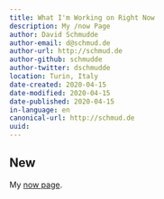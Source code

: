 ```yaml
---
title: What I'm Working on Right Now
description: My /now Page
author: David Schmudde
author-email: d@schmud.de
author-url: http://schmud.de
author-github: schmudde
author-twitter: dschmudde
location: Turin, Italy
date-created: 2020-04-15
date-modified: 2020-04-15
date-published: 2020-04-15
in-language: en
canonical-url: http://schmud.de
uuid:
---
```


## New

My [now page](https://nownownow.com/about).
